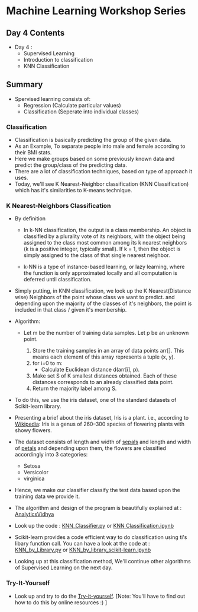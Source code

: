 # Machine Learning Workshop Series

## Day 4 Contents

* Day 4 :
  * Supervised Learning
  * Introduction to classification
  * KNN Classification

## Summary

* Spervised learning consists of:
  * Regression      (Calculate particular values)
  * Classification  (Seperate into individual classes)

### Classification

* Classification is basically predicting the group of the given data.
* As an Example, To separate people into male and female according to their BMI stats.
* Here we make groups based on some previously known data and predict the group/class of the predicting data.
* There are a lot of classification techniques, based on type of approach it uses.
* Today, we'll see K Nearest-Neighbor classification (KNN Classification) which has it's similarities to K-means technique.

### K Nearest-Neighbors Classification

* By definition

  * In k-NN classification, the output is a class membership. An object is classified by a plurality vote of its neighbors, with the object being assigned to the class most common among its k nearest neighbors (k is a positive integer, typically small). If k = 1, then the object is simply assigned to the class of that single nearest neighbor.

  * k-NN is a type of instance-based learning, or lazy learning, where the function is only approximated locally and all computation is deferred until classification.

* Simply putting, in KNN classification, we look up the K Nearest(Distance wise) Neighbors of the point whose class we want to predict. and depending upon the majority of the classes of it's neighbors, the point is included in that class / given it's membership.

* Algorithm:
  * Let m be the number of training data samples. Let p be an unknown point.

    1. Store the training samples in an array of data points arr[]. This means each element of this array represents a tuple (x, y).
    2. for i=0 to m:
        * Calculate Euclidean distance d(arr[i], p).
    3. Make set S of K smallest distances obtained. Each of these distances corresponds to an already classified data point.
    4. Return the majority label among S.

* To do this, we use the iris dataset, one of the standard datasets of Scikit-learn library.

* Presenting a brief about the iris dataset, Iris is a plant. i.e., according to [Wikipedia](https://en.wikipedia.org/wiki/Iris_(plant)): Iris is a genus of 260–300 species of flowering plants with showy flowers.

* The dataset consists of length and width of [sepals](https://en.wikipedia.org/wiki/Sepal) and length and width of [petals](https://en.wikipedia.org/wiki/Petal) and depending upon them, the flowers are classified accordingly into 3 categories:
  * Setosa
  * Versicolor
  * virginica

* Hence, we make our classifier classify the test data based upon the training data we provide it.

* The algorithm and design of the program is beautifully explained at : [AnalyticsVidhya](https://www.analyticsvidhya.com/blog/2018/03/introduction-k-neighbours-algorithm-clustering/)

* Look up the code : [KNN_Classifier.py](https://github.com/MozNeurons/ML-Workshop/blob/Day-4/KNN_Classifier.py) or [KNN Classification.ipynb](https://github.com/MozNeurons/ML-Workshop/blob/Day-4/KNN_Classification.ipynb)

* Scikit-learn provides a code efficient way to do classification using ti's libary function call. You can have a look at the code at : [KNN_by_Library.py](https://github.com/MozNeurons/ML-Workshop/blob/Day-4/KNN_by_Library.py) or [KNN_by_library_scikit-learn.ipynb](https://github.com/MozNeurons/ML-Workshop/blob/Day-4/KNN_by_library_scikit-learn.ipynb)

* Looking up at this classification method, We'll continue other algorithms of Supervised Learning on the next day.

### Try-It-Yourself

* Look up and try to do the [Try-it-yourself](https://github.com/MozNeurons/ML-Workshop/blob/Day-4/Try-it-Yourself/Try_it_yourself.md). [Note: You'll have to find out how to do this by online resources :) ]
